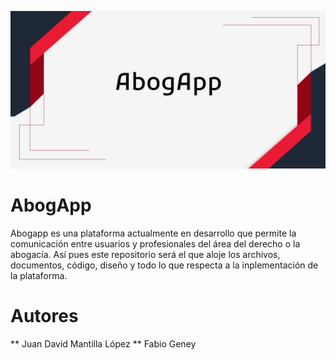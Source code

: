 <p aling="center" >
    <img width="880" src="Portada/portada.jpg">
</p>

# AbogApp

Abogapp es una plataforma actualmente en desarrollo que permite la comunicación entre usuarios y profesionales del área del derecho o la abogacía. Así pues este repositorio será el que aloje los archivos, documentos, código, diseño y todo lo que respecta a la inplementación de la plataforma.

# Autores
** Juan David Mantilla López
** Fabio Geney
